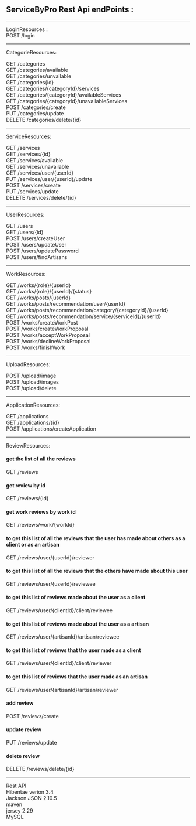 
<h2>ServiceByPro Rest Api endPoints :</h2>



--------------------

LoginResources : <br/>
POST 	/login<br/>

--------------------

CategorieResources:<br/>

GET	/categories<br/>
GET	/categories/available<br/>
GET	/categories/unvailable<br/>
GET 	/categories{id}<br/>
GET 	/categories/{categoryId}/services<br/>
GET 	/categories/{categoryId}/availableServices<br/>
GET 	/categories/{categoryId}/unavailableServices<br/>
POST	/categories/create<br/>
PUT     /categories/update<br/>
DELETE	/categories/delete/{id}<br/>

--------------------

ServiceResources:<br/>

GET 	/services<br/>
GET 	/services/{id}<br/>
GET 	/services/available<br/>
GET 	/services/unavailable<br/>
GET 	/services/user/{userId}<br/>
PUT		/services/user/{userId}/update<br/>
POST	/services/create<br/>
PUT	    /services/update<br/>
DELETE 	/services/delete/{id}<br/>

--------------------

UserResources:<br/>

GET 	/users<br/>
GET 	/users/{id}<br/>
POST	/users/createUser<br/>
POST	/users/updateUser<br/>
POST	/users/updatePassword<br/>
POST	/users/findArtisans<br/>

-------------------

WorkResources:<br/>

GET 	/works/{role}/{userId}<br/>
GET 	/works/{role}/{userId}/{status}<br/>
GET 	/works/posts/{userId}<br/>
GET		/works/posts/recommendation/user/{userId}<br/>
GET		/works/posts/recommendation/category/{categoryId}/{userId}<br/>
GET		/works/posts/recommendation/service/{serviceId}/{userId}<br/>
POST	/works/createWorkPost<br/>
POST	/works/createWorkProposal<br/>
POST	/works/acceptWorkProposal<br/>
POST	/works/declineWorkProposal<br/>
POST	/works/finishWork<br/>

-------------------

UploadResources:<br/>

POST 	/upload/image<br/>
POST 	/upload/images<br/>
POST 	/upload/delete<br/>


-------------------

ApplicationResources:<br/>

GET 	/applications <br/>
GET 	/applications/{id}<br/>
POST 	/applications/createApplication<br/>

-------------------

ReviewResources:<br/>

<h4>get the list of all the reviews</h4>
GET 	/reviews
<h4>get review by id</h4>
GET 	/reviews/{id}
<h4>get work reviews by work id</h4>
GET 	/reviews/work/{workId}
<h4>to get this list of all the reviews that the user has made about others as a client or as an artisan </h4>
GET 	/reviews/user/{userId}/reviewer
<h4>to get this list of all the reviews that the others have made about this user</h4>
GET 	/reviews/user/{userId}/reviewee
<h4>to get this list of reviews made about the user as a client</h4>
GET 	/reviews/user/{clientId}/client/reviewee
<h4>to get this list of reviews made about the user as a artisan</h4>
GET 	/reviews/user/{artisanId}/artisan/reviewee
<h4>to get this list of reviews that the user made as a client</h4>
GET 	/reviews/user/{clientId}/client/reviewer
<h4>to get this list of reviews that the user made as an artisan</h4>
GET 	/reviews/user/{artisanId}/artisan/reviewer

<h4>add review</h4>
POST 	/reviews/create
<h4>update review</h4>
PUT 	/reviews/update
<h4>delete review</h4>
DELETE 	/reviews/delete/{id}<br/>


--------------------
Rest API<br/>
Hibentae verion 3.4<br/>
Jackson JSON 2.10.5<br/>
maven<br/>
jersey 2.29<br/>
MySQL<br/>

